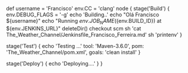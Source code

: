 def username = 'Francisco'
env.CC = 'clang'
node {
	stage('Build') {
		env.DEBUG_FLAGS = '-g'
		echo 'Building..'
		echo "Olá Francisco ${username}"
		echo "Running ${env.JOB_NAME} (${env.BUILD_ID}) at ${env.JENKINS_URL}"
		deleteDir()
		checkout scm
		sh 'cat The_Weather_Channel/Jenkinsfile_Francisco_Ferreira.md'
		sh 'printenv'
	}

	
stage('Test') {
echo 'Testing ...'
  tool: 'Maven-3.6.0',
    pom: 'The_Weather_Channel/pom.xml',
    goals: 'clean install'
    }
	
stage('Deploy') {
		echo 'Deploying....'
	}
}
